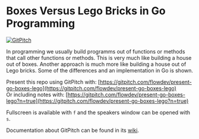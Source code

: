 # Boxes Versus Lego Bricks in Go Programming

[![GitPitch](https://gitpitch.com/assets/badge.svg)](https://gitpitch.com/flowdev/present-go-boxes-lego/master?grs=github&t=white)

In programming we usually build programms out of functions or methods that call
other functions or methods.
This is very much like building a house out of boxes.
Another approach is much more like building a house out of Lego bricks.
Some of the differences and an implementation in Go is shown.

Present this repo using GitPitch with: [https://gitpitch.com/flowdev/present-go-boxes-lego](https://gitpitch.com/flowdev/present-go-boxes-lego) \
Or including notes with: [https://gitpitch.com/flowdev/present-go-boxes-lego?n=true](https://gitpitch.com/flowdev/present-go-boxes-lego?n=true)

Fullscreen is available with `f` and the speakers window can be opened with `s`.

Documentation about GitPitch can be found in its [wiki](https://github.com/gitpitch/gitpitch/wiki).
